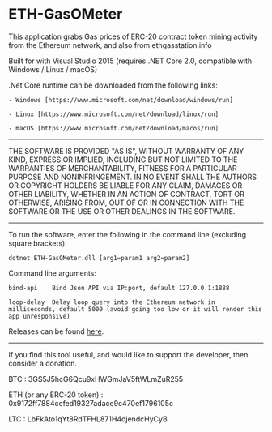 # ETH-GasOMeter

This application grabs Gas prices of ERC-20 contract token mining activity from the Ethereum network, and also from ethgasstation.info

Built for with Visual Studio 2015 (requires .NET Core 2.0, compatible with Windows / Linux / macOS)

.Net Core runtime can be downloaded from the following links:

	- Windows [https://www.microsoft.com/net/download/windows/run]

	- Linux [https://www.microsoft.com/net/download/linux/run]

	- macOS [https://www.microsoft.com/net/download/macos/run]

--------------------------------------------------------------------

THE SOFTWARE IS PROVIDED "AS IS", WITHOUT WARRANTY OF ANY KIND, EXPRESS OR
IMPLIED, INCLUDING BUT NOT LIMITED TO THE WARRANTIES OF MERCHANTABILITY, FITNESS
FOR A PARTICULAR PURPOSE AND NONINFRINGEMENT. IN NO EVENT SHALL THE AUTHORS OR
COPYRIGHT HOLDERS BE LIABLE FOR ANY CLAIM, DAMAGES OR OTHER LIABILITY, WHETHER
IN AN ACTION OF CONTRACT, TORT OR OTHERWISE, ARISING FROM, OUT OF OR IN
CONNECTION WITH THE SOFTWARE OR THE USE OR OTHER DEALINGS IN THE SOFTWARE.

--------------------------------------------------------------------

To run the software, enter the following in the command line (excluding square brackets):

	dotnet ETH-GasOMeter.dll [arg1=param1 arg2=param2]

Command line arguments:

	bind-api	Bind Json API via IP:port, default 127.0.0.1:1888
	
	loop-delay	Delay loop query into the Ethereum network in milliseconds, default 5000 (avoid going too low or it will render this app unresponsive)

Releases can be found [here](https://github.com/lwYeo/ETH-GasOMeter/releases).

--------------------------------------------------------------------

If you find this tool useful, and would like to support the developer, then consider a donation.

BTC						:	3GS5J5hcG6Qcu9xHWGmJaV5ftWLmZuR255

ETH (or any ERC-20 token)	:	0x9172ff7884cefed19327adace9c470ef1796105c

LTC						:	LbFkAto1qYt8RdTFHL871H4djendcHyCyB
